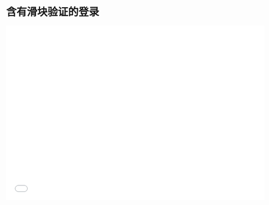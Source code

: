 # 含有滑块验证的登录

<iframe src="//player.bilibili.com/player.html?aid=246051253&bvid=BV1ev411x7zz&cid=280507442&page=1" scrolling="no" border="0" frameborder="no" framespacing="0" allowfullscreen="true" width="700px" height="472px"> </iframe>

